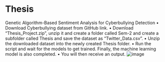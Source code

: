 # Thesis
Genetic Algorithm-Based Sentiment Analysis for Cyberbullying Detection
•	Download Cyberbullying dataset from GitHub link.
•	Download “Thesis_Project.zip”, unzip it and create a folder called Sem-2 and create a subfolder called Thesis and save the dataset as “Twitter_Data.csv”.
•	Unzip the downloaded dataset into the newly created Thesis folder. 
•	Run the script and wait for the models to get trained. Finally, the machine learning model is also completed. 
•	You will then receive an output. 
![image](https://github.com/val-elza/Thesis/assets/114673901/24a929ce-4fc1-4df6-92d7-22aeded6e614)
